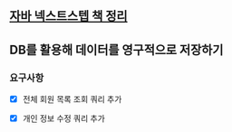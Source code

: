 ## [자바 넥스트스텝 책 정리](http://www.yes24.com/Product/Goods/31869154)
 
## DB를 활용해 데이터를 영구적으로 저장하기

### 요구사항
- [X] 전체 회원 목록 조회 쿼리 추가
- [X] 개인 정보 수정 쿼리 추가

